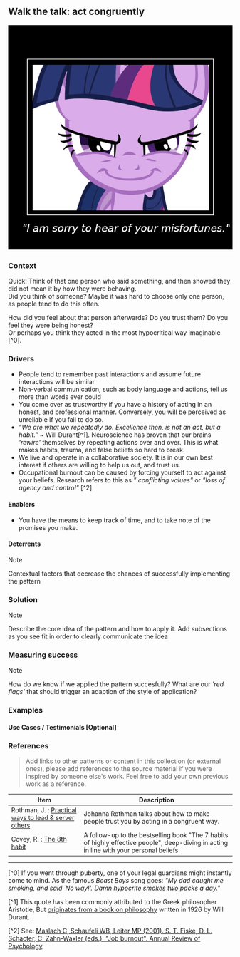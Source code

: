 ## Walk the talk: act congruently

![Image of pony looking devious, but claiming to be sad about your misfortune. >](./congruence.webp ':size=320')

### Context

Quick! Think of that one person who said something, and then showed they did not mean it by how they were behaving.  
Did you think of someone? Maybe it was hard to choose only one person, as people tend to do this often.

How did you feel about that person afterwards? Do you trust them?
Do you feel they were being honest?   
Or perhaps you think they acted in the most hypocritical way imaginable [^0].

### Drivers

* People tend to remember past interactions and assume future interactions will be similar
* Non-verbal communication, such as body language and actions, tell us more than words ever could
* You come over as trustworthy if you have a history of acting in an honest, and professional manner. Conversely, you
  will be perceived as unreliable if you fail to do so.
* _“We are what we repeatedly do. Excellence then, is not an act, but a habit.”_ ~ Will Durant[^1].
  Neuroscience has proven that our brains _'rewire'_ themselves by repeating actions over and over.
  This is what makes habits, trauma, and false beliefs so hard to break.
* We live and operate in a collaborative society. It is in our own best interest if others are willing to help us out,
  and trust us.
* Occupational burnout can be caused by forcing yourself to act against your beliefs. Research refers to this as _"
  conflicting values"_ or _"loss of agency and control"_ [^2].

#### Enablers

* You have the means to keep track of time, and to take note of the promises you make.

#### Deterrents

> [!NOTE]
> Contextual factors that decrease the chances of successfully implementing the pattern

### Solution

> [!NOTE]
> Describe the core idea of the pattern and how to apply it.
> Add subsections as you see fit in order to clearly communicate the idea

### Measuring success

> [!NOTE]
> How do we know if we applied the pattern succesfully? What are our _'red flags'_ that should
> trigger an adaption of the style of application?

### Examples

#### Use Cases / Testimonials [Optional]

### References

> Add links to other patterns or content in this collection (or external ones), please add
> references to the source material if you were inspired by someone else's work.
> Feel free to add your own previous work as a reference.

| Item                                                                                                                                                                | Description                                                                                                                             | 
|---------------------------------------------------------------------------------------------------------------------------------------------------------------------|-----------------------------------------------------------------------------------------------------------------------------------------|
| Rothman, J. : [Practical ways to lead & server others](https://www.jrothman.com/practical-ways-to-lead-and-serve-manage-others-modern-management-made-easy-book-2/) | Johanna Rothman talks about how to make people trust you by acting in a congruent way.                                                  |
| Covey, R. : [The 8th habit](https://www.goodreads.com/book/show/1044141.The_8th_Habit)                                                                              | A follow-up to the bestselling book "The 7 habits of highly effective people", deep-diving in acting in line with your personal beliefs |

---

[^0] If you went through puberty, one of your legal guardians might instantly come to mind. As the famous _Beast Boys_
song goes: _"My dad caught me smoking, and said ´No way!'. Damn hypocrite smokes two packs a day."_    

[^1] This quote has been commonly attributed to the Greek philosopher Aristotle,
But [originates from a book on philosophy](https://checkyourfact.com/2019/06/26/fact-check-aristotle-excellence-habit-repeatedly-do/) written in 1926 by Will Durant.

[^2] See: [Maslach C, Schaufeli WB, Leiter MP (2001). S. T. Fiske, D. L. Schacter, C. Zahn-Waxler (eds.). "Job burnout". Annual Review of Psychology](https://www.annualreviews.org/doi/full/10.1146/annurev.psych.52.1.397#_i25)